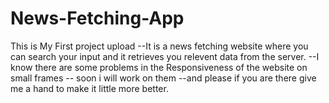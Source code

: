 # News-Fetching-App
This is My First project upload
--It is a news fetching website where you can search your input and it retrieves you relevent data from the server.
--I know there are some problems in the Responsiveness of the website on small frames -- soon i will work on them
--and please if you are there give me a hand to make it little more better.
